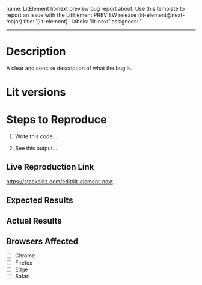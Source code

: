 name: LitElement lit-next preview bug report
about: Use this template to report an issue with the LitElement PREVIEW release (lit-element@next-major)
title: '[lit-element] '
labels: 'lit-next'
assignees: ''

---

<!--
Please read our contribution guidelines:
  https://github.com/Polymer/lit-html/blob/master/CONTRIBUTING.md#filing-issues
  
Before filing a new issue, please check whether it's been reported already. Issues for the next major versions will have the label lit-next.
-->

# Description
A clear and concise description of what the bug is.

# Lit versions

<!-- 
Run this command from your code or in the console:
console.log(`lit-element: ${window.litElementVersions} lit-html: ${window.litHtmlVersions}`);  

Or run the following command on the command line:
npm ls lit-html lit-element
-->

# Steps to Reproduce

1. Write this code...

2. See this output...

## Live Reproduction Link
<!-- Please create a live reproduction on StackBlitz by forking this project: -->
https://stackblitz.com/edit/lit-element-next

## Expected Results
<!-- A clear and concise description of what you expected to happen. -->

## Actual Results
<!-- Example: Error is thrown -->

## Browsers Affected
<!-- Check all that apply -->
- [ ] Chrome
- [ ] Firefox
- [ ] Edge
- [ ] Safari
